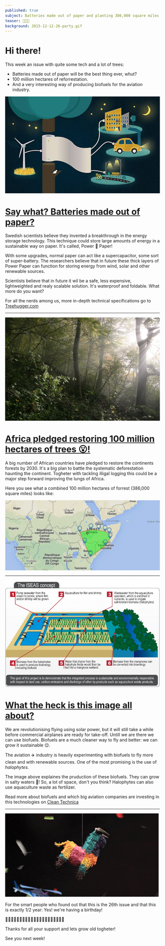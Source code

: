```yaml
---
published: true
subject: Batteries made out of paper and planting 386,000 square miles of trees, say what?
teaser: 🌲🔋🎊
background: 2015-12-12-26-party.gif  
---
```

# Hi there!

This week an issue with quite some tech and a lot of trees:

* Batteries made out of paper will be the best thing ever, whut?
* 100 million hectares of reforrestation.
* And a very interesting way of producing biofuels for the aviation industry. 

[![powerpaper](12-12-15-26-powerpaper.jpg)](http://www.treehugger.com/clean-technology/best-battery-storing-renewable-energy-could-be-made-paper.html)

# [Say what? Batteries made out of paper?](http://www.treehugger.com/clean-technology/best-battery-storing-renewable-energy-could-be-made-paper.html)
Swedish scientists believe they invented a breakthrough in the energy storage technology. This technique could store large amounts of energy in a sustainable way on paper. It's called, Power 💪 Paper!

With some upgrades, normal paper can act like a supercapacitor, some sort of super-battery. The researchers believe that in future these thick layers of Power Paper can function for storing energy from wind, solar and other renewable sources. 

Scientists believe that in future it wil be a safe, less expensive, lightweighted and realy scalable solution. It's waterproof and foldable. What more do you want?

For all the nerds among us, more in-depth technical specifications go to [Treehugger.com](http://www.treehugger.com/clean-technology/best-battery-storing-renewable-energy-could-be-made-paper.html)  

---

[![Foorest](2015-12-12-26-forrest.jpg)](http://www.onegreenplanet.org/news/african-nations-plant-miles-of-forest/)

# [Africa pledged restoring 100 million hectares of trees 😮!](http://www.onegreenplanet.org/news/african-nations-plant-miles-of-forest/)
A big number of African countries have pledged to restore the continents forests by 2030. It's a big plan to battle the systematic deforestation haunting the continent. Togheter with tackling illigal logging this could be a major step forward improving the lungs of Africa.

Here you see what a combined 100 million hectares of forrest (386,000 square miles) looks like:

![100 million hectares of forrest](2015-12-15-26-forresthectares.jpg) 

---

[![Halophyte Proces](2015-12-12-26-halophyte.jpg)](http://cleantechnica.com/2015/12/11/3-ways-tech-has-the-aviation-industry-poised-for-change-again/)

# [What the heck is this image all about?](http://cleantechnica.com/2015/12/11/3-ways-tech-has-the-aviation-industry-poised-for-change-again/)
We are revolutionising flying using solar power, but it will still take a while before commercial airplanes are ready for take-off. Untill we are there we can use biofuels. Biofuels are a much cleaner way to fly and better: we can grow it sustainable 😌.  

The aviation ✈️️ industry is heavily experimenting with biofuels to fly more clean and with renewable sources. One of the most promising is the use of _halophytes_. 

The image above explaines the pruduction of these biofuels. They can grow in salty waters 🌊! So, a lot of space, don't you think? Halophytes can also use aquaculture waste as fertilizer. 

Read more about biofuels and which big aviation companies are investing in this technologies on [Clean Technica](http://cleantechnica.com/2015/12/11/3-ways-tech-has-the-aviation-industry-poised-for-change-again/)

---

![Party](2015-12-12-26-party.gif)

For the smart people who found out that this is the 26th issue and that this is exactly 1/2 year: Yes! we're having a birthday!

🎉🎊🎈🎉🎊🎈🎉🎊🎈🎉🎊🎈🎉🎊🎈🎉🎊🎈🎉🎊🎈

Thanks for all your support and lets grow old togheter!

See you next week! 
    
